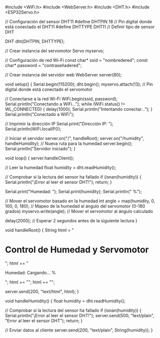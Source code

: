 #include <WiFi.h>
#include <WebServer.h>
#include <DHT.h>
#include <ESP32Servo.h>

// Configuración del sensor DHT11
#define DHTPIN 18     // Pin digital donde está conectado el DHT11
#define DHTTYPE DHT11 // Definir tipo de sensor DHT

DHT dht(DHTPIN, DHTTYPE);

// Crear instancia del servomotor
Servo myservo;

// Configuración de red Wi-Fi
const char* ssid = "nombredered";
const char* password = "contraseñadered";

// Crear instancia del servidor web
WebServer server(80);

void setup() {
  Serial.begin(115200);
  dht.begin();
  myservo.attach(13); // Pin digital donde está conectado el servomotor

  // Conectarse a la red Wi-Fi
  WiFi.begin(ssid, password);
  Serial.println("Conectando a WiFi...");
  while (WiFi.status() != WL_CONNECTED) {
    delay(1000);
    Serial.println("Intentando conectar...");
  }
  Serial.println("Conectado a WiFi");

  // Imprimir la dirección IP
  Serial.print("Dirección IP: ");
  Serial.println(WiFi.localIP());

  // Iniciar el servidor
  server.on("/", handleRoot);
  server.on("/humidity", handleHumidity); // Nueva ruta para la humedad
  server.begin();
  Serial.println("Servidor iniciado");
}

void loop() {
  server.handleClient();

  // Leer la humedad
  float humidity = dht.readHumidity();

  // Comprobar si la lectura del sensor ha fallado
  if (isnan(humidity)) {
    Serial.println("¡Error al leer el sensor DHT!");
    return;
  }

  Serial.print("Humedad: ");
  Serial.print(humidity);
  Serial.println(" %");

  // Mover el servomotor basado en la humedad
  int angle = map(humidity, 0, 100, 0, 180); // Mapeo de la humedad al ángulo del servomotor (0-180 grados)
  myservo.write(angle); // Mover el servomotor al ángulo calculado

  delay(2000); // Esperar 2 segundos antes de la siguiente lectura
}

void handleRoot() {
  String html = "<html><body><h1>Control de Humedad y Servomotor</h1>";
  html += "<p>Humedad: <span id='humidity'>Cargando...</span> %</p>";
  html += "<script>";
  html += "setInterval(function() {";
  html += "  fetch('/humidity').then(response => response.text()).then(data => {";
  html += "    document.getElementById('humidity').innerText = data;";
  html += "  });";
  html += "}, 1000);";  // Actualizar cada 1 segundo
  html += "</script>";
  html += "</body></html>";

  server.send(200, "text/html", html);
}

void handleHumidity() {
  float humidity = dht.readHumidity();

  // Comprobar si la lectura del sensor ha fallado
  if (isnan(humidity)) {
    Serial.println("¡Error al leer el sensor DHT!");
    server.send(500, "text/plain", "Error al leer el sensor DHT");
    return;
  }

  // Enviar datos al cliente
  server.send(200, "text/plain", String(humidity));
}
